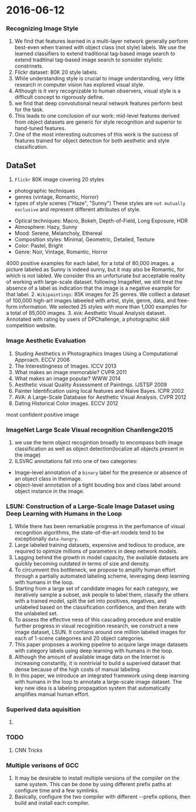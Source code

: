 2016-06-12
==========
### Recognizing Image Style
1. We find that features learned in a multi-layer network generally perform best-even when trained with object class (not style) labels. We use the learned classifiers to extend traditional tag-based image search to extend traditinal tag-based image search to sonsider stylistic constrinets.
2. Flickr dataset: 80K 20 style labels.
3. While understanding style is crucial to image understanding, very little research in computer vision has explored visual style.
4. Although is it very recognizable to human observers, visual style is a difficult concept to rigorously define.
5. we find that deep convolutional neural network features perform best for the task.
6. This leads to one conclusion of our work: mid-level features derived from object datasets are generic for style recognition and superior to hand-tuned features.
7. One of the most interesting outcomes of this work is the success of features trained for object detection for both aesthetic and style classification.

## DataSet
1. `Flickr` 80K image covering 20 styles
  - photographic techniques
  - genres (vintage, Romantic, Horror)
  - types of style scenes ("Haze", "Sunny")
  These styles are `not mutually exclusive` and represent different attributes of style.
  
  * Optical techniques: Macro, Bokeh, Depth-of-Field, Long Exposure, HDR
  * Atmosphere: Hazy, Sunny
  * Mood: Serene, Melancholy, Ethereal
  * Composition styles: Minimal, Geometric, Detailed, Texture
  * Color: Pastel, Bright
  * Genre: Noir, Vintage, Romantic, Horror
  
  4000 positive examples for each label, for a total of 80,000 images.
  a picture labeled as Sunny is indeed sunny, but it may also be Romantic, for which is not labled. We consider this an unfortunate but acceptable reality of working with large-scale dataset. following ImageNet, we still treat the absence of a label as indication that the image is a negative example for that label.
2. `Wikipaintings`: 85K images for 25 genres. We colllect a dataset of 100,000 high-art images labeeled with artist, style, genre, data, and free-form information. We selected 25 styles with more than 1,000 examples for a total of 85,000 images.
3. `AVA`: Aesthetic Visual Analysis dataset. Annotated with rating by users of DPChallenge, a photographic skill competition website.

### Image Aesthetic Evaluation
1. Studing Aesthetics in Photographics Images Using a Computational Approach. ECCV 2006
2. The Interestingness of Images. ICCV 2013
3. What makes an image memorable? CVPR 2011
4. What makes an image popular? WWW 2014
5. Aesthetic visual Quality Assessment of Paintings. IJSTSP 2009
6. Painter Identification using local features and Naive Bayes. ICPR 2002
7. AVA: A Large-Scale Database for Aesthetic Visual Analysis. CVPR 2012
8. Dating Historical Color images. ECCV 2012



most confident positive image


### ImageNet Large Scale Visual recognition Chanllenge2015
1. we use the term object recogintion broadly to encompass both image classification as well as object detection(localize all objects present in the image)
2. ILSVRC annotations fall into one of two categories:
  - Image-level annotation of a `binary` label for the presence or absence of an object class in theimage.
  - object-level annotation of a tight bouding box and class label around object instance in the image.
  
  
### LSUN: Construction of a Large-Scale Image Dataset using Deep Learning with Humans in the Loop
1. While there has been remarkable progress in the perfomance of visual recognition algorithms, the state-of-the-art models tend to be exceptionally `data-hungry`. 
2. Large labeled training datasets, expensive and tedious to produce, are required to opimize millions of parameters in deep network models.
3. Lagging behind the growth in model capacity, the available datasets are quickly becoming outdated in terms of size and density. 
4. To circumvent this bottleneck, we propose to amplify human effort through a partially automated labeling scheme, leveraging deep learning with humans in the loop.
5. Starting  from a large set of candidate images for each category, we iteratively sample a subset, ask people to label them, classify the others with a trained model, split the set into positives, negatives, and unlabeled based on the classification confidence, and then iterate with the unlabeled set.
6. To assess the effective ness of this cascading procedure and enable further progress in visual recoginition research, we construct a new image dataset, LSUN. It contains around one million labeled images for each of 1-scene categorres and 20 object categories. 
7. This paper proposes a working pipeline to acquire large image datasets with category labels using deep learning with humans in the loop.
8. Although the amount of available image data on the Internet is increasing constantly, it is nontrivial to build a superived dataset that dense because of the high costs of manual labeling.
9. In this paper, we introduce an integrated framework using deep learning with humans in the loop to annotate a large-scale image dataset. The key new idea is a labeling propagation system that automatically amplifies manual human effort. 


### Superived data aquisition
1. 



### TODO
1. CNN Tricks


### Multiple verisons of GCC
1. It may be desirable to install multiple versions of the compiler on the same system. This can be done by using different prefix paths at configure time and a few symlinks.
2. Basically, configure the two compiler with different --prefix options, then build and install each compiler.
